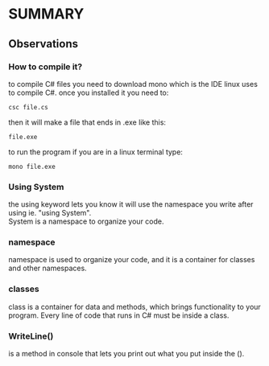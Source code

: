 # SUMMARY

## Observations
### How to compile it?
to compile C# files you need to download mono which is the IDE linux uses to compile C#.
once you installed it you need to:

```
csc file.cs
```
then it will make a file that ends in .exe like this:

```
file.exe
```

to run the program if you are in a linux terminal type:
```
mono file.exe
```

### Using System
the using keyword lets you know it will use the namespace you write after using ie. "using System".
<br>
System is a namespace to organize your code.

### namespace
namespace is used to organize your code, and it is a container for classes and other namespaces.

### classes
class is a container for data and methods, which brings functionality to your program. Every line of code that runs in C# must be inside a class.

### WriteLine()
is a method in console that lets you print out what you put inside the ().
